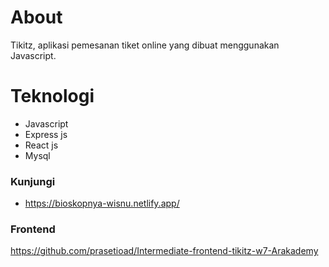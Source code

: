 
# About
Tikitz, aplikasi pemesanan tiket online yang dibuat menggunakan Javascript.

# Teknologi
* Javascript
* Express js
* React js
* Mysql



### Kunjungi
* https://bioskopnya-wisnu.netlify.app/

### Frontend
https://github.com/prasetioad/Intermediate-frontend-tikitz-w7-Arakademy
